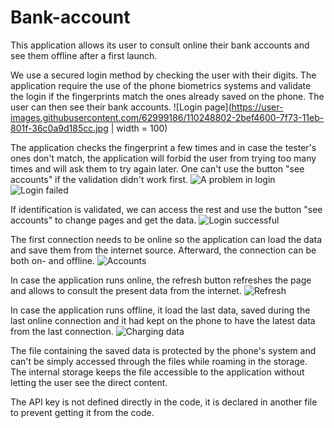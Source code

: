 # Bank-account

This application allows its user to consult online their bank accounts and see them offline after a first launch.

We use a secured login method by checking the user with their digits. The application require the use of the phone biometrics systems and validate the login if the fingerprints match the ones already saved on the phone. The user can then see their bank accounts.
![Login page](https://user-images.githubusercontent.com/62999186/110248802-2bef4600-7f73-11eb-801f-36c0a9d185cc.jpg | width = 100)


The application checks the fingerprint a few times and in case the tester's ones don't match, the application will forbid the user from trying too many times and will ask them to try again later. One can't use the button "see accounts" if the validation didn't work first.
![A problem in login](https://user-images.githubusercontent.com/62999186/110248840-4b866e80-7f73-11eb-975b-166598f89917.jpg)![Login failed](https://user-images.githubusercontent.com/62999186/110248922-b8016d80-7f73-11eb-9bb3-04e599bf24bc.jpg)



If identification is validated, we can access the rest and use the button "see accounts" to change pages and get the data.
![Login successful](https://user-images.githubusercontent.com/62999186/110248937-d36c7880-7f73-11eb-903c-3d975258613a.jpg)



The first connection needs to be online so the application can load the data and save them from the internet source.
Afterward, the connection can be both on- and offline.
![Accounts](https://user-images.githubusercontent.com/62999186/110248991-12023300-7f74-11eb-8435-9eaba232446d.jpg)


In case the application runs online, the refresh button refreshes the page and allows to consult the present data from the internet.
![Refresh](https://user-images.githubusercontent.com/62999186/110248979-06167100-7f74-11eb-9ede-2e14b8ea8bf8.jpg)

In case the application runs offline, it load the last data, saved during the last online connection and it had kept on the phone to have the latest data from the last connection.
![Charging data](https://user-images.githubusercontent.com/62999186/110248959-e717df00-7f73-11eb-9f23-c81cbf521e39.jpg)

The file containing the saved data is protected by the phone's system and can't be simply accessed through the files while roaming in the storage.
The internal storage keeps the file accessible to the application without letting the user see the direct content.

The API key is not defined directly in the code, it is declared in another file to prevent getting it from the code.

